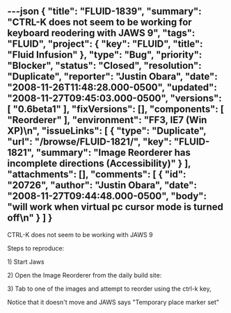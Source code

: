 ---json
{
  "title": "FLUID-1839",
  "summary": "CTRL-K does not seem to be working for keyboard reodering with JAWS 9",
  "tags": "FLUID",
  "project": {
    "key": "FLUID",
    "title": "Fluid Infusion"
  },
  "type": "Bug",
  "priority": "Blocker",
  "status": "Closed",
  "resolution": "Duplicate",
  "reporter": "Justin Obara",
  "date": "2008-11-26T11:48:28.000-0500",
  "updated": "2008-11-27T09:45:03.000-0500",
  "versions": [
    "0.6beta1"
  ],
  "fixVersions": [],
  "components": [
    "Reorderer"
  ],
  "environment": "FF3, IE7 (Win XP)\n",
  "issueLinks": [
    {
      "type": "Duplicate",
      "url": "/browse/FLUID-1821/",
      "key": "FLUID-1821",
      "summary": "Image Reorderer has incomplete directions (Accessibility)"
    }
  ],
  "attachments": [],
  "comments": [
    {
      "id": "20726",
      "author": "Justin Obara",
      "date": "2008-11-27T09:44:48.000-0500",
      "body": "will work when virtual pc cursor mode is turned off\n"
    }
  ]
}
---
CTRL-K does not seem to be working with JAWS 9

Steps to reproduce:

1\) Start Jaws

2\) Open the Image Reorderer from the daily build site:

3\) Tab to one of the images and attempt to reorder using the ctrl-k key,

Notice that it doesn't move and JAWS says "Temporary place marker set"

        